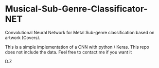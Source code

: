 # Musical-Sub-Genre-Classificator-NET
Convolutional Neural Network for Metal Sub-genre classification based on artwork (Covers). 

This is a simple implementation of a CNN with python / Keras. 
This repo does not include the data. 
Feel free to contact me if you want it

D.Z
